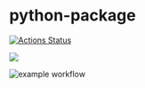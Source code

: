 # python-package

[![Actions Status](https://github.com/devdenh/python-project-lvl1/workflows/hexlet-check/badge.svg)](https://github.com/devdenh/python-project-lvl1/actions)

<a href="https://codeclimate.com/github/codeclimate/codeclimate/maintainability"><img src="https://api.codeclimate.com/v1/badges/a99a88d28ad37a79dbf6/maintainability" /></a>

![example workflow](https://github.com/devdenh/python-project-lvl1/actions/workflows/makelint.yml/badge.svg)
